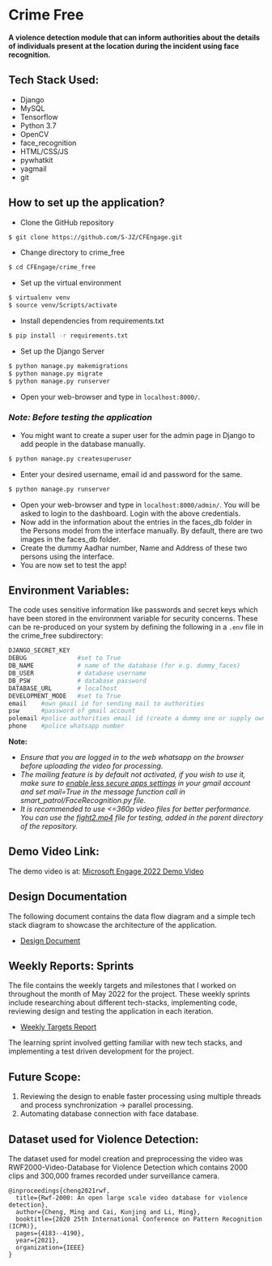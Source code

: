 # Crime Free

__A violence detection module that can inform authorities about the details of individuals present at the location during the incident using face recognition.__

## Tech Stack Used:
- Django 
- MySQL
- Tensorflow
- Python 3.7
- OpenCV
- face_recognition
- HTML/CSS/JS
- pywhatkit
- yagmail
- git

## How to set up the application?
- Clone the GitHub repository
``` sh
$ git clone https://github.com/S-JZ/CFEngage.git
```
 - Change directory to crime_free
``` sh
$ cd CFEngage/crime_free
```
- Set up the virtual environment

``` sh
$ virtualenv venv
$ source venv/Scripts/activate
```

- Install dependencies from requirements.txt
``` sh
$ pip install -r requirements.txt
```

- Set up the Django Server
``` sh
$ python manage.py makemigrations
$ python manage.py migrate
$ python manage.py runserver
```

- Open your web-browser and type in ```localhost:8000/```. 

### _Note: Before testing the application_
- You might want to create a super user for the admin page in Django to add people in the database manually.
```sh
$ python manage.py createsuperuser
```
- Enter your desired username, email id and password for the same.
```sh
$ python manage.py runserver
```
- Open your web-browser and type in ```localhost:8000/admin/```. You will be asked to login to the dashboard. Login with the above credentials.
- Now add in the information about the entries in the faces_db folder in the Persons model from the interface manually. By default, there are two images in the faces_db folder.
- Create the dummy Aadhar number, Name and Address of these two persons using the interface.
- You are now set to test the app!



## Environment Variables:
The code uses sensitive information like passwords and secret keys which have been stored in the environment variable for security concerns. These can be re-produced on your system by defining the following in a ```.env``` file in the crime_free subdirectory:
``` sh
DJANGO_SECRET_KEY 
DEBUG              #set to True
DB_NAME            # name of the database (for e.g. dummy_faces)
DB_USER            # database username
DB_PSW             # database password
DATABASE_URL       # localhost
DEVELOPMENT_MODE   #set to True
email    #own gmail id for sending mail to authorities
psw      #password of gmail account
polemail #police authorities email id (create a dummy one or supply own)
phone    #police whatsapp number 
```

__Note:__
- _Ensure that you are logged in to the web whatsapp on the browser before uploading the video for processing._
- _The mailing feature is by default not activated, if you wish to use it, make sure to [enable less secure apps settings](https://myaccount.google.com/lesssecureapps?pli=1&rapt=AEjHL4NIUzGaty2lXUpn1VY1vONVBfZnKI6vdx873ivXre2XPBNwFaenn3Ml6Gq4s1aHu3QLdDBxEBIbrxTrGMY8MMgQuTF5OQ) in your gmail account and set mail=True in the message function call in smart_patrol/FaceRecognition.py file._
- _It is recommended to use <=360p video files for better performance. You can use the [fight2.mp4](https://github.com/S-JZ/CFEngage/blob/main/fight2.mp4) file for testing, added in the parent directory of the repository._

## Demo Video Link:
The demo video is at: [Microsoft Engage 2022 Demo Video](https://youtu.be/HKsSUQHaM8g)

## Design Documentation
The following document contains the data flow diagram and a simple tech stack diagram to showcase the architecture of the application.

- [Design Document](https://drive.google.com/file/d/19JpzCP7GyJ2c99iSULUZXBurs0b19f6V/view?usp=sharing)

## Weekly Reports: Sprints
The file contains the weekly targets and milestones that I worked on throughout the month of May 2022 for the project. These weekly sprints include researching about different tech-stacks, implementing code, reviewing design and testing the application in each iteration.

- [Weekly Targets Report](https://drive.google.com/file/d/1bYgDNUZsmWq3-vn1qwqlIk9FR0pBzR5B/view?usp=sharing)

The learning sprint involved getting familiar with new tech stacks, and implementing a test driven development for the project.

## Future Scope:
1. Reviewing the design to enable faster processing using multiple threads and process synchronization -> parallel processing.
2. Automating database connection with face database.

## Dataset used for Violence Detection:
The dataset used for model creation and preprocessing the video was RWF2000-Video-Database for Violence Detection which contains 2000 clips and 300,000 frames recorded under surveillance camera.
```
@inproceedings{cheng2021rwf,
  title={Rwf-2000: An open large scale video database for violence detection},
  author={Cheng, Ming and Cai, Kunjing and Li, Ming},
  booktitle={2020 25th International Conference on Pattern Recognition (ICPR)},
  pages={4183--4190},
  year={2021},
  organization={IEEE}
}
```
